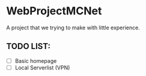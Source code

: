 # WebProjectMCNet
A project that we trying to make with little experience.

## TODO LIST:
- [ ] Basic homepage
- [ ] Local Serverlist (VPN)